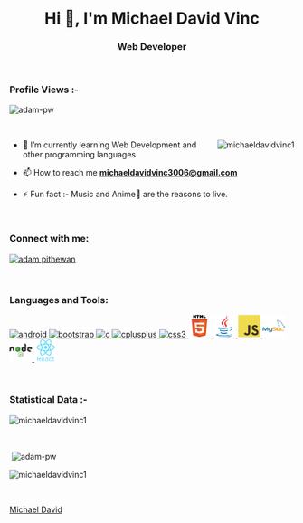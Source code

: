<h1 align="center">Hi 👋, I'm Michael David Vinc</h1>
<h3 align="center">Web Developer</h3>

<br>

<p align="right"> <h3>Profile Views :-</h3> <img src="https://komarev.com/ghpvc/?username=michaeldavidvinc1&label=Profile%20views&color=0e75b6&style=flat"
    alt="adam-pw" /> 
  </p>

<br>

<p><img align="right" src="https://github.com/Adam-pw/Adam-pw/blob/main/animation_500_kxa883sd.gif" alt="michaeldavidvinc1" /></p>


- 🌱 I’m currently learning Web Development and other programming languages

- 📫 How to reach me **michaeldavidvinc3006@gmail.com**

- ⚡ Fun fact :- Music and Anime🎵 are the reasons to live.

<br>

<h3 align="left">Connect with me:</h3>
<p align="left">
  <a href="https://www.linkedin.com/in/michael-david-vinc-9b096a210/" target="_blank"><img align="center"
      src="https://raw.githubusercontent.com/rahuldkjain/github-profile-readme-generator/master/src/images/icons/Social/linked-in-alt.svg"
      alt="adam pithewan" height="30" width="40" /></a>
</p>

<br>

<h3 align="left">Languages and Tools:</h3>
<p align="left"> 
    <a href="#" target="_blank" rel="noreferrer"> <img
      src="https://upload.wikimedia.org/wikipedia/commons/thumb/9/95/Vue.js_Logo_2.svg/1200px-Vue.js_Logo_2.svg.png"
      alt="android" width="40" height="40" /> 
    </a> 
    <a href="#" target="_blank" rel="noreferrer">
    <img src="https://miro.medium.com/v2/resize:fit:512/1*doAg1_fMQKWFoub-6gwUiQ.png"
      alt="bootstrap" width="40" height="40" /> 
    </a> 
    <a href="https://www.cprogramming.com/" target="_blank"
    rel="noreferrer"> <img src="https://miro.medium.com/v2/resize:fit:600/1*i2skbfmDsHayHhqPfwt6pA.png"
      alt="c" width="40" height="40" /> 
    </a> 
    <a href="https://www.w3schools.com/cpp/" target="_blank" rel="noreferrer">
    <img src="https://static-00.iconduck.com/assets.00/nextjs-icon-512x512-y563b8iq.png"
      alt="cplusplus" width="40" height="40" /> 
    </a> 
    <a href="https://www.w3schools.com/css/" target="_blank"
    rel="noreferrer"> <img
      src="https://upload.wikimedia.org/wikipedia/commons/thumb/9/9a/Laravel.svg/800px-Laravel.svg.png" alt="css3"
      width="40" height="40" /> 
    </a> 
    <a href="https://www.w3.org/html/" target="_blank" rel="noreferrer"> <img
      src="https://raw.githubusercontent.com/devicons/devicon/master/icons/html5/html5-original-wordmark.svg"
      alt="html5" width="40" height="40" /> 
    </a> 
    <a href="https://www.java.com" target="_blank" rel="noreferrer"> <img
      src="https://raw.githubusercontent.com/devicons/devicon/master/icons/java/java-original.svg" alt="java" width="40"
      height="40" /> 
    </a> 
    <a href="https://developer.mozilla.org/en-US/docs/Web/JavaScript" target="_blank"
    rel="noreferrer"> <img
      src="https://raw.githubusercontent.com/devicons/devicon/master/icons/javascript/javascript-original.svg"
      alt="javascript" width="40" height="40" /> 
    </a> 
    <a href="https://www.mysql.com/" target="_blank" rel="noreferrer"> <img
      src="https://raw.githubusercontent.com/devicons/devicon/master/icons/mysql/mysql-original-wordmark.svg"
      alt="mysql" width="40" height="40" /> 
    </a> 
    <a href="https://nodejs.org" target="_blank" rel="noreferrer"> <img
      src="https://raw.githubusercontent.com/devicons/devicon/master/icons/nodejs/nodejs-original-wordmark.svg"
      alt="nodejs" width="40" height="40" /> 
    </a> 
    <a href="https://reactjs.org/" target="_blank" rel="noreferrer"> <img
      src="https://raw.githubusercontent.com/devicons/devicon/master/icons/react/react-original-wordmark.svg"
      alt="react" width="40" height="40" /> 
    </a> 
    </p>

<br>

<h3>Statistical Data :-</h3>
<p><img align="center"
    src="https://github-readme-stats.vercel.app/api/top-langs?username=michaeldavidvinc1&show_icons=true&locale=en&bg_color=0d1117&text_color=ffffff&layout=compact"
    alt="michaeldavidvinc1" 
    bg_color=#808080/></p>

<br>

<p>&nbsp;<img align="center" src="https://github-readme-stats.vercel.app/api?username=michaeldavidvinc1&show_icons=true&locale=en&bg_color=0d1117&text_color=ffffff&repo=convoychat"
    alt="adam-pw" /></p>

<p><img align="center" src="https://github-readme-streak-stats.herokuapp.com/?user=michaeldavidvinc1&theme=dark&background=0d1117&date_format=M%20j%5B%2C%20Y%5D" alt="michaeldavidvinc1" /></p>
      
<p align="left"> <a href="https://twitter.com/" target="blank"><img
      src="https://img.shields.io/twitter/follow/?logo=twitter&style=for-the-badge" alt="" /></a> </p>

[Michael David](https://github.com/michaeldavidvinc1)
